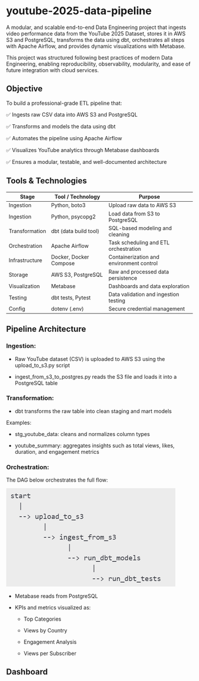 # youtube-2025-data-pipeline

A modular, and scalable end-to-end Data Engineering project that ingests video performance data from the YouTube 2025 Dataset, stores it in AWS S3 and PostgreSQL, transforms the data using dbt, orchestrates all steps with Apache Airflow, and provides dynamic visualizations with Metabase.

This project was structured following best practices of modern Data Engineering, enabling reproducibility, observability, modularity, and ease of future integration with cloud services.

## Objective

To build a professional-grade ETL pipeline that:

✅ Ingests raw CSV data into AWS S3 and PostgreSQL

✅ Transforms and models the data using dbt

✅ Automates the pipeline using Apache Airflow

✅ Visualizes YouTube analytics through Metabase dashboards

✅ Ensures a modular, testable, and well-documented architecture

## Tools & Technologies

| Stage          | Tool / Technology      | Purpose                                  |
| -------------- | ---------------------- | ---------------------------------------- |
| Ingestion      | Python, boto3          | Upload raw data to AWS S3                |
| Ingestion      | Python, psycopg2       | Load data from S3 to PostgreSQL          |
| Transformation | dbt (data build tool)  | SQL-based modeling and cleaning          |
| Orchestration  | Apache Airflow         | Task scheduling and ETL orchestration    |
| Infrastructure | Docker, Docker Compose | Containerization and environment control |
| Storage        | AWS S3, PostgreSQL     | Raw and processed data persistence       |
| Visualization  | Metabase               | Dashboards and data exploration          |
| Testing        | dbt tests, Pytest      | Data validation and ingestion testing    |
| Config         | dotenv (.env)          | Secure credential management             |

## Pipeline Architecture

### Ingestion:

- Raw YouTube dataset (CSV) is uploaded to AWS S3 using the upload_to_s3.py script

- ingest_from_s3_to_postgres.py reads the S3 file and loads it into a PostgreSQL table

### Transformation:

- dbt transforms the raw table into clean staging and mart models

Examples:

   - stg_youtube_data: cleans and normalizes column types

   - youtube_summary: aggregates insights such as total views, likes, duration, and engagement metrics

### Orchestration: 

The DAG below orchestrates the full flow:

![orchestration](images/orchestration.png)

- Metabase reads from PostgreSQL

- KPIs and metrics visualized as:

   - Top Categories

   - Views by Country

   - Engagement Analysis

   - Views per Subscriber

## Dashboard 